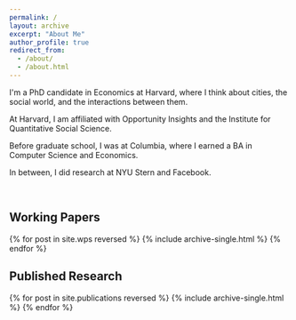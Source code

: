 ```yaml
---
permalink: /
layout: archive
excerpt: "About Me"
author_profile: true
redirect_from: 
  - /about/
  - /about.html
---
```

I'm a PhD candidate in Economics at Harvard, where I think about cities, the social world, and the interactions between them. 

At Harvard, I am affiliated with Opportunity Insights and the Institute for Quantitative Social Science.

Before graduate school, I was at Columbia, where I earned a BA in Computer Science and Economics. 

In between, I did research at NYU Stern and Facebook.

<br>

Working Papers
------
{% for post in site.wps reversed %}
  {% include archive-single.html %}
{% endfor %}

Published Research
------
{% for post in site.publications reversed %}
  {% include archive-single.html %}
{% endfor %}
<br>
